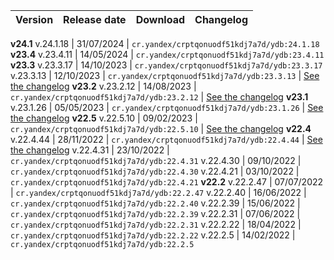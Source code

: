 | Version | Release date | Download | Changelog |
:--- | :--- | :--- | :---
**v24.1**
v.24.1.18 | 31/07/2024 | `cr.yandex/crptqonuodf51kdj7a7d/ydb:24.1.18`
**v23.4**
v.23.4.11 | 14/05/2024 | `cr.yandex/crptqonuodf51kdj7a7d/ydb:23.4.11`
**v23.3**
v.23.3.17 | 14/10/2023 | `cr.yandex/crptqonuodf51kdj7a7d/ydb:23.3.17`
v.23.3.13 | 12/10/2023 | `cr.yandex/crptqonuodf51kdj7a7d/ydb:23.3.13` | [See the changelog](../../../changelog-server.md#23-3)
**v23.2**
v.23.2.12 | 14/08/2023 | `cr.yandex/crptqonuodf51kdj7a7d/ydb:23.2.12` | [See the changelog](../../../changelog-server.md#23-2)
**v23.1**
v.23.1.26 | 05/05/2023 | `cr.yandex/crptqonuodf51kdj7a7d/ydb:23.1.26` | [See the changelog](../../../changelog-server.md#23-1)
**v22.5**
v.22.5.10 | 09/02/2023 | `cr.yandex/crptqonuodf51kdj7a7d/ydb:22.5.10` | [See the changelog](../../../changelog-server.md#22-5)
**v22.4**
v.22.4.44 | 28/11/2022 | `cr.yandex/crptqonuodf51kdj7a7d/ydb:22.4.44` | [See the changelog](../../../changelog-server.md#22-4)
v.22.4.31 | 23/10/2022 | `cr.yandex/crptqonuodf51kdj7a7d/ydb:22.4.31`
v.22.4.30 | 09/10/2022 | `cr.yandex/crptqonuodf51kdj7a7d/ydb:22.4.30`
v.22.4.21 | 03/10/2022 | `cr.yandex/crptqonuodf51kdj7a7d/ydb:22.4.21`
**v22.2**
v.22.2.47 | 07/07/2022 | `cr.yandex/crptqonuodf51kdj7a7d/ydb:22.2.47`
v.22.2.40 | 16/06/2022 | `cr.yandex/crptqonuodf51kdj7a7d/ydb:22.2.40`
v.22.2.39 | 15/06/2022 | `cr.yandex/crptqonuodf51kdj7a7d/ydb:22.2.39`
v.22.2.31 | 07/06/2022 | `cr.yandex/crptqonuodf51kdj7a7d/ydb:22.2.31`
v.22.2.22 | 18/04/2022 | `cr.yandex/crptqonuodf51kdj7a7d/ydb:22.2.22`
v.22.2.5 | 14/02/2022 | `cr.yandex/crptqonuodf51kdj7a7d/ydb:22.2.5`
